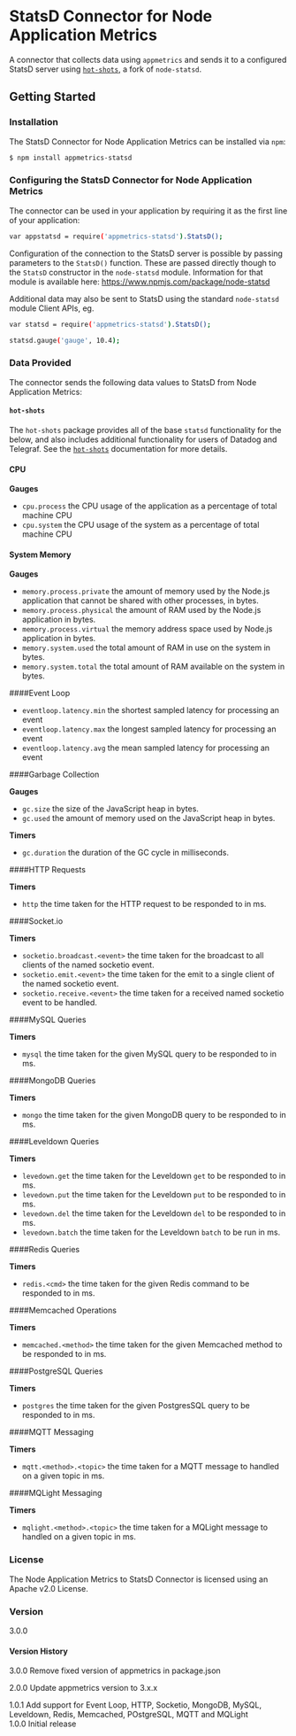 # StatsD Connector for Node Application Metrics

A connector that collects data using `appmetrics` and sends it to a configured StatsD server using [`hot-shots`](https://github.com/brightcove/hot-shots), a fork of `node-statsd`.

## Getting Started

### Installation
The StatsD Connector for Node Application Metrics can be installed via `npm`:
```sh
$ npm install appmetrics-statsd
```

### Configuring the StatsD Connector for Node Application Metrics 

The connector can be used in your application by requiring it as the first line of your application:
```sh
var appstatsd = require('appmetrics-statsd').StatsD();
```
Configuration of the connection to the StatsD server is possible by passing parameters to the `StatsD()` function. These are passed directly though to the `StatsD` constructor in the `node-statsd` module. Information for that module is available here:
https://www.npmjs.com/package/node-statsd

Additional data may also be sent to StatsD using the standard `node-statsd` module Client APIs, eg.

```sh
var statsd = require('appmetrics-statsd').StatsD();

statsd.gauge('gauge', 10.4);
```

### Data Provided

The connector sends the following data values to StatsD from Node Application Metrics:

#### `hot-shots`
The `hot-shots` package provides all of the base `statsd` functionality for the below, and
also includes additional functionality for users of Datadog and Telegraf. See the 
[`hot-shots`](https://github.com/brightcove/hot-shots) documentation for more details.

#### CPU
**Gauges**

* `cpu.process` the CPU usage of the application as a percentage of total machine CPU
* `cpu.system` the CPU usage of the system as a percentage of total machine CPU

#### System Memory

**Gauges**

* `memory.process.private` the amount of memory used by the Node.js application that cannot be shared with other processes, in bytes.
* `memory.process.physical` the amount of RAM used by the Node.js application in bytes.
* `memory.process.virtual` the memory address space used by Node.js application in bytes.
* `memory.system.used` the total amount of RAM in use on the system in bytes.
* `memory.system.total` the total amount of RAM available on the system in bytes.

####Event Loop

* `eventloop.latency.min` the shortest sampled latency for processing an event
* `eventloop.latency.max` the longest sampled latency for processing an event
* `eventloop.latency.avg` the mean sampled latency for processing an event

####Garbage Collection

**Gauges**

* `gc.size` the size of the JavaScript heap in bytes.
* `gc.used` the amount of memory used on the JavaScript heap in bytes.

**Timers**

* `gc.duration` the duration of the GC cycle in milliseconds.

####HTTP Requests

**Timers**

* `http` the time taken for the HTTP request to be responded to in ms.

####Socket.io

**Timers**

* `socketio.broadcast.<event>` the time taken for the broadcast to all clients of the named socketio event.
* `socketio.emit.<event>` the time taken for the emit to a single client of the named socketio event.
* `socketio.receive.<event>` the time taken for a received named socketio event to be handled.

####MySQL Queries

**Timers**

* `mysql` the time taken for the given MySQL query to be responded to in ms.

####MongoDB Queries

**Timers**

* `mongo` the time taken for the given MongoDB query to be responded to in ms.

####Leveldown Queries

**Timers**

* `levedown.get` the time taken for the Leveldown `get` to be responded to in ms.
* `levedown.put` the time taken for the Leveldown `put` to be responded to in ms.
* `levedown.del` the time taken for the Leveldown `del` to be responded to in ms.
* `levedown.batch` the time taken for the Leveldown `batch` to be run in ms.

####Redis Queries

**Timers**

* `redis.<cmd>` the time taken for the given Redis command to be responded to in ms.

####Memcached Operations

**Timers**

* `memcached.<method>` the time taken for the given Memcached method to be responded to in ms.

####PostgreSQL Queries

**Timers**

* `postgres` the time taken for the given PostgresSQL query to be responded to in ms.

####MQTT Messaging

**Timers**

* `mqtt.<method>.<topic>` the time taken for a MQTT message to handled on a given topic in ms.

####MQLight Messaging

**Timers**

* `mqlight.<method>.<topic>`  the time taken for a MQLight message to handled on a given topic in ms.

### License
The Node Application Metrics to StatsD Connector is licensed using an Apache v2.0 License.

### Version
3.0.0

#### Version History
3.0.0 Remove fixed version of appmetrics in package.json

2.0.0 Update appmetrics version to 3.x.x

1.0.1 Add support for Event Loop, HTTP, Socketio, MongoDB, MySQL, Leveldown, Redis, Memcached, POstgreSQL, MQTT and MQLight  
1.0.0 Initial release  
